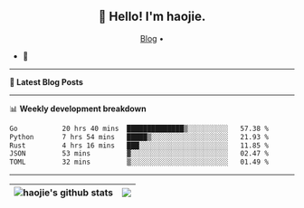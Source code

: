 <h2 align="center">👋 Hello! I'm haojie.</h2>
<p align="center">
  <a href="https://aoyouer.com">Blog</a> •
</p>


- 🔭 


-------

**📝 Latest Blog Posts**


-------

📊 **Weekly development breakdown**
<!--START_SECTION:waka-->

```txt
Go           20 hrs 40 mins  ██████████████▒░░░░░░░░░░   57.38 %
Python       7 hrs 54 mins   █████▒░░░░░░░░░░░░░░░░░░░   21.93 %
Rust         4 hrs 16 mins   ███░░░░░░░░░░░░░░░░░░░░░░   11.85 %
JSON         53 mins         ▓░░░░░░░░░░░░░░░░░░░░░░░░   02.47 %
TOML         32 mins         ▒░░░░░░░░░░░░░░░░░░░░░░░░   01.49 %
```

<!--END_SECTION:waka-->

-------



| <img align="center" src="https://github-readme-stats.vercel.app/api?username=haojie06&show_icons=true&theme=graywhite&show_icons=true&count_private=true&include_all_commits=true&hide_border=true" alt="haojie's github stats" /> | <img align="center" src="https://github-readme-stats.vercel.app/api/top-langs/?username=haojie06&layout=compact&theme=graywhite&hide_border=true&hide=css,html" /> |
| ------------- | ------------- |


